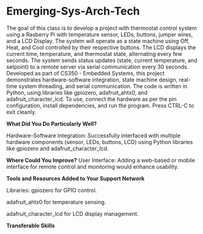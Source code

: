 # Emerging-Sys-Arch-Tech 
The goal of this class is to develop a project with thermostat control system using a Rasberry Pi with temperature sensor, LEDs, buttons, jumper wires, and a LCD Display. The system will operate as a state machine using Off, Heat, and Cool controlled by their respective buttons. The LCD displays the current time, temperature, and thermostat state, alternating every few seconds. The system sends status updates (state, current temperature, and setpoint) to a remote server via serial communication every 30 seconds. Developed as part of CS350 - Embedded Systems, this project demonstrates hardware-software integration, state machine design, real-time system threading, and serial communication. The code is written in Python, using libraries like gpiozero, adafruit_ahtx0, and adafruit_character_lcd. To use, connect the hardware as per the pin configuration, install dependencies, and run the program. Press CTRL-C to exit cleanly.

**What Did You Do Particularly Well?**

Hardware-Software Integration: Successfully interfaced with multiple hardware components (sensor, LEDs, buttons, LCD) using Python libraries like gpiozero and adafruit_character_lcd.

**Where Could You Improve?**
User Interface: Adding a web-based or mobile interface for remote control and monitoring would enhance usability.

**Tools and Resources Added to Your Support Network**

Libraries: 
gpiozero for GPIO control.

adafruit_ahtx0 for temperature sensing.

adafruit_character_lcd for LCD display management.

**Transferable Skills**
